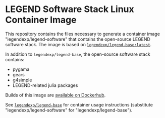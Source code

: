 # LEGEND Software Stack Linux Container Image

This repository contains the files necessary to generate a container image "legendexp/legend-software" that contains the open-source LEGEND software stack. The image is based on [`legendexp/legend-base:latest`](https://github.com/legend-exp/legendexp_legend-base_img/).

In addition to `legendexp/legend-base`, the open-source software stack contains:

* pygama
* gears
* g4simple
* LEGEND-related julia packages

Builds of this image are [available on Dockerhub](https://hub.docker.com/r/legendexp/legend-software/).

See [`legendexp/legend-base`](https://github.com/legend-exp/legendexp_legend-base_img) for container usage instructions (substitute "legendexp/legend-software" for "legendexp/legend-base").
